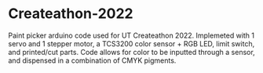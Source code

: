 # Createathon-2022

Paint picker arduino code used for UT Createathon 2022.
Implemeted with 1 servo and 1 stepper motor, a TCS3200 color sensor + RGB LED, limit switch, and printed/cut parts.
Code allows for color to be inputted through a sensor, and dispensed in a combination of CMYK pigments.
